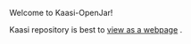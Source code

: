 Welcome to Kaasi-OpenJar!

Kaasi repository is best to [view as a webpage](https://docsify-this.net/?basePath=https://raw.githubusercontent.com/KaasiSerrano/OpenJar-Kaasi/main&homepage=home.md&sidebar=true&browser-tab-title=Kaasi-OpenLid&font-family=Tahoma,sans-serif&loadFavicon=favicon.png&loadSidebar=_sidebar.md&loadNavbar=_navbar.md&name=Kaasi-OpenLid&dark-mode=true#/) .
